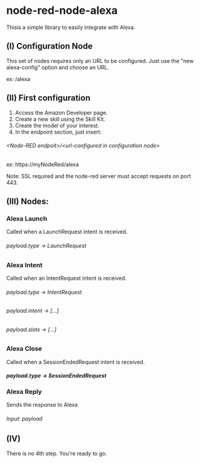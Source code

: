# node-red-node-alexa

Thisis a simple library to easily integrate with Alexa.


## (I) Configuration Node
This set of nodes requires only an URL to be configured.
Just use the "new alexa-config" option and choose an URL.

ex: /alexa


## (II) First configuration
1) Access the Amazon Developer page.
2) Create a new skill using the Skill Kit.
3) Create the model of your interest.
4) In the endpoint section, just insert:
###### \<Node-RED endpoit\>/\<url-configured in configuration node\>
ex: https://myNodeRed/alexa

Note: SSL required and the node-red server must accept requests on port 443.


## (III) Nodes:

### Alexa Launch
Called when a LaunchRequest intent is received.
###### payload.type -\> LaunchRequest

### Alexa Intent
Called when an IntentRequest intent is received.
###### payload.type -\> IntentRequest
###### payload.intent -\> [...]
###### payload.slots -\> [...]

### Alexa Close
Called when a SessionEndedRequest intent is received.
##### payload.type -\> SessionEndedRequest

### Alexa Reply
Sends the response to Alexa
###### Input: payload


## (IV)
There is no 4th step. You're ready to go.
